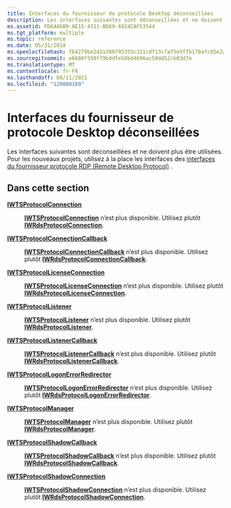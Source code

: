```yaml
---
title: Interfaces du fournisseur de protocole Desktop déconseillées
description: Les interfaces suivantes sont déconseillées et ne doivent plus être utilisées. Pour les nouveaux projets, utilisez à la place les interfaces des interfaces du fournisseur protocole RDP (Remote Desktop Protocol).
ms.assetid: FD64A6B9-AE15-4311-BD69-4824CAF53544
ms.tgt_platform: multiple
ms.topic: reference
ms.date: 05/31/2018
ms.openlocfilehash: fb4279be242a380795355c311cdf13c7af5e5ffb170afc05e2ad78477807c15f
ms.sourcegitcommit: e6600f550f79bddfe58bd4696ac50dd52cb03d7e
ms.translationtype: MT
ms.contentlocale: fr-FR
ms.lasthandoff: 08/11/2021
ms.locfileid: "120080189"
---
```

# <a name="deprecated-desktop-protocol-provider-interfaces"></a>Interfaces du fournisseur de protocole Desktop déconseillées

Les interfaces suivantes sont déconseillées et ne doivent plus être utilisées. Pour les nouveaux projets, utilisez à la place les interfaces des [interfaces du fournisseur protocole RDP (Remote Desktop Protocol)](custom-remote-protocol-interfaces.md) .

## <a name="in-this-section"></a>Dans cette section

<dl> <dt>

[**IWTSProtocolConnection**](/windows/desktop/api/wtsprotocol/nn-wtsprotocol-iwtsprotocolconnection)
</dt> <dd>

[**IWTSProtocolConnection**](/windows/desktop/api/wtsprotocol/nn-wtsprotocol-iwtsprotocolconnection) n’est plus disponible. Utilisez plutôt [**IWRdsProtocolConnection**](/windows/desktop/api/wtsprotocol/nn-wtsprotocol-iwrdsprotocolconnection).

</dd> <dt>

[**IWTSProtocolConnectionCallback**](/windows/desktop/api/wtsprotocol/nn-wtsprotocol-iwtsprotocolconnectioncallback)
</dt> <dd>

[**IWTSProtocolConnectionCallback**](/windows/desktop/api/wtsprotocol/nn-wtsprotocol-iwtsprotocolconnectioncallback) n’est plus disponible. Utilisez plutôt [**IWRdsProtocolConnectionCallback**](/windows/desktop/api/wtsprotocol/nn-wtsprotocol-iwrdsprotocolconnectioncallback).

</dd> <dt>

[**IWTSProtocolLicenseConnection**](/windows/desktop/api/wtsprotocol/nn-wtsprotocol-iwtsprotocollicenseconnection)
</dt> <dd>

[**IWTSProtocolLicenseConnection**](/windows/desktop/api/wtsprotocol/nn-wtsprotocol-iwtsprotocollicenseconnection) n’est plus disponible. Utilisez plutôt [**IWRdsProtocolLicenseConnection**](/windows/desktop/api/wtsprotocol/nn-wtsprotocol-iwrdsprotocollicenseconnection).

</dd> <dt>

[**IWTSProtocolListener**](/windows/desktop/api/wtsprotocol/nn-wtsprotocol-iwtsprotocollistener)
</dt> <dd>

[**IWTSProtocolListener**](/windows/desktop/api/wtsprotocol/nn-wtsprotocol-iwtsprotocollistener) n’est plus disponible. Utilisez plutôt [**IWRdsProtocolListener**](/windows/desktop/api/wtsprotocol/nn-wtsprotocol-iwrdsprotocollistener).

</dd> <dt>

[**IWTSProtocolListenerCallback**](/windows/desktop/api/wtsprotocol/nn-wtsprotocol-iwtsprotocollistenercallback)
</dt> <dd>

[**IWTSProtocolListenerCallback**](/windows/desktop/api/wtsprotocol/nn-wtsprotocol-iwtsprotocollistenercallback) n’est plus disponible. Utilisez plutôt [**IWRdsProtocolListenerCallback**](/windows/desktop/api/wtsprotocol/nn-wtsprotocol-iwrdsprotocollistenercallback).

</dd> <dt>

[**IWTSProtocolLogonErrorRedirector**](/windows/desktop/api/wtsprotocol/nn-wtsprotocol-iwtsprotocollogonerrorredirector)
</dt> <dd>

[**IWTSProtocolLogonErrorRedirector**](/windows/desktop/api/wtsprotocol/nn-wtsprotocol-iwtsprotocollogonerrorredirector) n’est plus disponible. Utilisez plutôt [**IWRdsProtocolLogonErrorRedirector**](/windows/desktop/api/wtsprotocol/nn-wtsprotocol-iwrdsprotocollogonerrorredirector).

</dd> <dt>

[**IWTSProtocolManager**](/windows/desktop/api/wtsprotocol/nn-wtsprotocol-iwtsprotocolmanager)
</dt> <dd>

[**IWTSProtocolManager**](/windows/desktop/api/wtsprotocol/nn-wtsprotocol-iwtsprotocolmanager) n’est plus disponible. Utilisez plutôt [**IWRdsProtocolManager**](/windows/desktop/api/wtsprotocol/nn-wtsprotocol-iwrdsprotocolmanager).

</dd> <dt>

[**IWTSProtocolShadowCallback**](/windows/desktop/api/wtsprotocol/nn-wtsprotocol-iwtsprotocolshadowcallback)
</dt> <dd>

[**IWTSProtocolShadowCallback**](/windows/desktop/api/wtsprotocol/nn-wtsprotocol-iwtsprotocolshadowcallback) n’est plus disponible. Utilisez plutôt [**IWRdsProtocolShadowCallback**](/windows/desktop/api/wtsprotocol/nn-wtsprotocol-iwrdsprotocolshadowcallback).

</dd> <dt>

[**IWTSProtocolShadowConnection**](/windows/desktop/api/wtsprotocol/nn-wtsprotocol-iwtsprotocolshadowconnection)
</dt> <dd>

[**IWTSProtocolShadowConnection**](/windows/desktop/api/wtsprotocol/nn-wtsprotocol-iwtsprotocolshadowconnection) n’est plus disponible. Utilisez plutôt [**IWRdsProtocolShadowConnection**](/windows/desktop/api/wtsprotocol/nn-wtsprotocol-iwrdsprotocolshadowconnection).

</dd> </dl>

 

 




